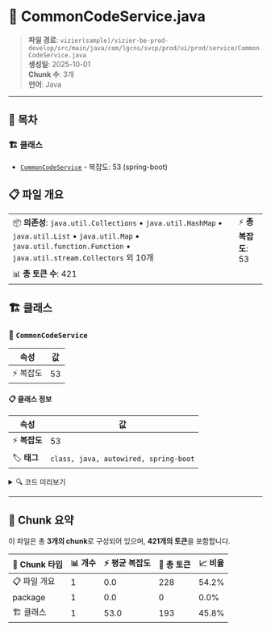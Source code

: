 # 📄 CommonCodeService.java

> **파일 경로**: `vizier(sample)/vizier-be-prod-develop/src/main/java/com/lgcns/svcp/prod/ui/prod/service/CommonCodeService.java`  
> **생성일**: 2025-10-01  
> **Chunk 수**: 3개  
> **언어**: Java
---

## 📑 목차

### 🏗️ 클래스
- [`CommonCodeService`](#class-commoncodeservice) - 복잡도: 53 (spring-boot)

## 📋 파일 개요

| | |
|--|--|
| 📦 **의존성**: `java.util.Collections` • `java.util.HashMap` • `java.util.List` • `java.util.Map` • `java.util.function.Function` • `java.util.stream.Collectors` 외 10개 | ⚡ **총 복잡도**: 53 |
| 📊 **총 토큰 수**: 421 |  |



## 🏗️ 클래스

### <a id="class-commoncodeservice"></a>🎯 `CommonCodeService`

| 속성 | 값 |
|------|----|
| ⚡ 복잡도 | 53 |



#### 📋 클래스 정보

| 속성 | 값 |
|------|----|
| ⚡ **복잡도** | 53 || 📍 **라인 범위** | 23-23 |
| 🏷️ **태그** | `class, java, autowired, spring-boot` || 🏗️ **프레임워크** | `spring-boot` |

<details>
<summary>🔍 코드 미리보기</summary>

```java
public class CommonCodeService {

	private static final String ITEM_CODE = "itemCode";
	private static final String PROPERTIES = "properties";

	@Autowired
	private CommonDao commonDao;

	public Attribute getGeneralCommonCodeDescription(String codeType, String codeValue) {
		RequestCommonCodeDto request = new RequestCommonCodeDto();
		request.setColumnName(codeType); request.setColumnValue(codeValue);
		
        String description = commonDao.select("UI.getGeneralCommonCodeDescription", request);
      
        return new Attribute(codeValue, description);
    }
	
	public String getAdditionalCommonCodeDescription(String attrUuid, String prodUuid) {
		RequestCommonCodeDto request = new RequestCommonCodeDto();
		request.setAttrUuid(attrUuid); request.setProdUuid(prodUuid);
        String des...
```

**Chunk 정보**
- 🆔 **ID**: `422943a776a5`
- 📍 **라인**: 23-23
- 📊 **토큰**: 193
- 🏷️ **태그**: `class, java, autowired, spring-boot`

</details>

---





## 🧩 Chunk 요약

이 파일은 총 **3개의 chunk**로 구성되어 있으며, **421개의 토큰**을 포함합니다.

| 🧩 Chunk 타입 | 📊 개수 | ⚡ 평균 복잡도 | 📝 총 토큰 | 📈 비율 |
|---------------|--------|-------------|----------|--------|
| 📋 파일 개요 | 1 | 0.0 | 228 | 54.2% |
| package | 1 | 0.0 | 0 | 0.0% |
| 🏗️ 클래스 | 1 | 53.0 | 193 | 45.8% |

